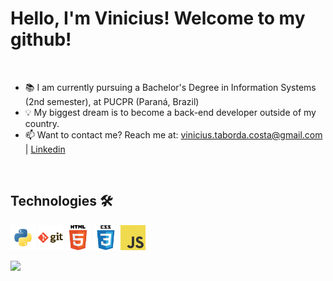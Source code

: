 # Hello, I'm Vinicius! Welcome to my github! 
<code><br></code>

- 📚 I am currently pursuing a Bachelor's Degree in Information Systems (2nd semester), at PUCPR (Paraná, Brazil)
- 💡 My biggest dream is to become a back-end developer outside of my country.
- 📫 Want to contact me? Reach me at: vinicius.taborda.costa@gmail.com | [Linkedin](https://www.linkedin.com/in/vinicius-eduardo-taborda-costa-0a94261a7/)

<code><br></code>
## Technologies 🛠

<code><img height="40" src="https://raw.githubusercontent.com/github/explore/80688e429a7d4ef2fca1e82350fe8e3517d3494d/topics/python/python.png"></code> <code><img height="40" src="https://raw.githubusercontent.com/github/explore/80688e429a7d4ef2fca1e82350fe8e3517d3494d/topics/git/git.png"></code> <code><img height="40" src="https://raw.githubusercontent.com/github/explore/80688e429a7d4ef2fca1e82350fe8e3517d3494d/topics/html/html.png"></code> <code><img height="40" src="https://raw.githubusercontent.com/github/explore/80688e429a7d4ef2fca1e82350fe8e3517d3494d/topics/css/css.png"></code> <code><img height="40" src="https://raw.githubusercontent.com/github/explore/80688e429a7d4ef2fca1e82350fe8e3517d3494d/topics/javascript/javascript.png"></code>

<code><img height="40" src="https://user-images.githubusercontent.com/72284753/98156386-8178f080-1eb6-11eb-96b4-be635032e0b3.png"></code>

